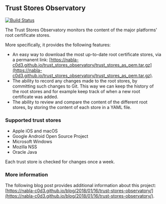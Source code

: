 Trust Stores Observatory
------------------------


[![Build Status](https://travis-ci.org/nabla-c0d3/trust_stores_observatory.svg?branch=master)](https://travis-ci.org/nabla-c0d3/trust_stores_observatory)

The Trust Stores Observatory monitors the content of the major platforms' root certificate stores. 

More specifically, it provides the following features:

* An easy way to download the most up-to-date root certificate stores, via a permanent link: [https://nabla-c0d3.github.io/trust_stores_observatory/trust_stores_as_pem.tar.gz](https://nabla-c0d3.github.io/trust_stores_observatory/trust_stores_as_pem.tar.gz).
* The ability to record any changes made to the root stores, by committing such changes to Git. This way we can keep the history of the root stores and for example keep track of when a new root certificate was added.
* The ability to review and compare the content of the different root stores, by storing the content of each store in a YAML file.

### Supported trust stores

* Apple iOS and macOS
* Google Android Open Source Project
* Microsoft Windows
* Mozilla NSS
* Oracle Java

Each trust store is checked for changes once a week.

### More information

The following blog post provides additional information about this project: [https://nabla-c0d3.github.io/blog/2018/01/16/trust-stores-observatory/](https://nabla-c0d3.github.io/blog/2018/01/16/trust-stores-observatory/).
